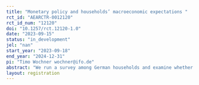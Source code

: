 ```yaml
---
title: "Monetary policy and households’ macroeconomic expectations "
rct_id: "AEARCTR-0012120"
rct_id_num: "12120"
doi: "10.1257/rct.12120-1.0"
date: "2023-09-15"
status: "in_development"
jel: "nan"
start_year: "2023-09-18"
end_year: "2024-12-31"
pi: "Timo Wochner wochner@ifo.de"
abstract: "We run a survey among German households and examine whether explanation of monetary policy signals by economic experts shifts households’ inflation expectations. "
layout: registration
---
```


